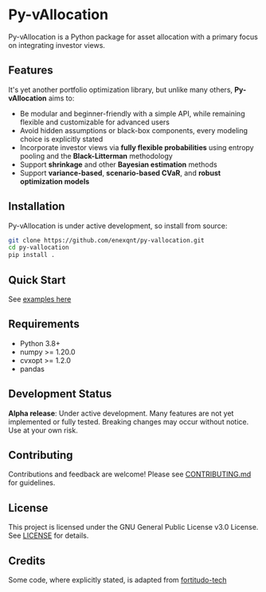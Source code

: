 # Py-vAllocation

Py-vAllocation is a Python package for asset allocation with a primary focus on integrating investor views.

## Features

It's yet another portfolio optimization library, but unlike many others, **Py-vAllocation** aims to:
- Be modular and beginner-friendly with a simple API, while remaining flexible and customizable for advanced users  
- Avoid hidden assumptions or black-box components, every modeling choice is explicitly stated  
- Incorporate investor views via **fully flexible probabilities** using entropy pooling and the **Black-Litterman** methodology  
- Support **shrinkage** and other **Bayesian estimation** methods  
- Support **variance-based**, **scenario-based CVaR**, and **robust optimization models**


## Installation

Py-vAllocation is under active development, so install from source:

```bash
git clone https://github.com/enexqnt/py-vallocation.git
cd py-vallocation
pip install .
```

## Quick Start

See [examples here](examples/)

## Requirements

- Python 3.8+
- numpy >= 1.20.0
- cvxopt >= 1.2.0
- pandas

## Development Status

**Alpha release**: Under active development. Many features are not yet implemented or fully tested. Breaking changes may occur without notice. Use at your own risk.

## Contributing

Contributions and feedback are welcome! Please see [CONTRIBUTING.md](CONTRIBUTING.md) for guidelines.

## License

This project is licensed under the GNU General Public License v3.0 License. See [LICENSE](LICENSE) for details.

## Credits

Some code, where explicitly stated, is adapted from [fortitudo-tech](https://github.com/fortitudo-tech/fortitudo.tech)
